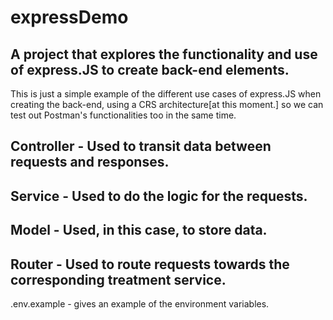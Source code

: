 # expressDemo
## A project that explores the functionality and use of express.JS to create back-end elements.

This is just a simple example of the different use cases of express.JS when creating the back-end, using a CRS architecture[at this moment.] 
so we can test out Postman's functionalities too in the same time.

## Controller - Used to transit data between requests and responses.
## Service - Used to do the logic for the requests.
## Model - Used, in this case, to store data.
## Router - Used to route requests towards the corresponding treatment service.

.env.example - gives an example of the environment variables.

